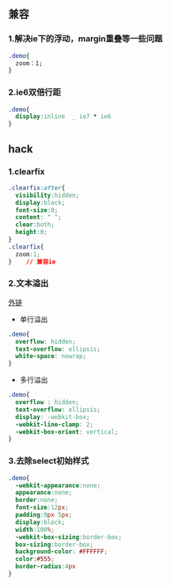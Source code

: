 ## 兼容

### 1.解决ie下的浮动，margin重叠等一些问题
```css
.demo{
  zoom：1;
}
```
### 2.ie6双倍行距
```css
.demo{
  display:inline  _ ie7 * ie6
}
```

## hack

### 1.clearfix
```css
.clearfix:after{
  visibility:hidden;
  display:block;
  font-size:0;
  content: " ";
  clear:both;
  height:0;
}
.clearfix{
  zoom:1;
}    // 兼容ie
```

### 2.文本溢出
[外链](https://www.html.cn/archives/5206)
- 单行溢出
```css
.demo{
  overflow: hidden;
  text-overflow: ellipsis;
  white-space: nowrap;
}
```
- 多行溢出
```css
.demo{
  overflow : hidden;
  text-overflow: ellipsis;
  display: -webkit-box;
  -webkit-line-clamp: 2;
  -webkit-box-orient: vertical;
}
```

### 3.去除select初始样式
```css
.demo{
  -webkit-appearance:none;
  appearance:none;
  border:none;
  font-size:12px;
  padding:0px 5px;
  display:block;
  width:100%;
  -webkit-box-sizing:border-box;
  box-sizing:border-box;
  background-color: #FFFFFF;
  color:#555;
  border-radius:4px
}
```